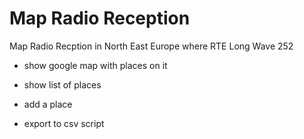 # Map Radio Reception
Map Radio Recption in North East Europe where RTE Long Wave 252

+ show google map with places on it
+ show list of places
+ add a place

+ export to csv script
